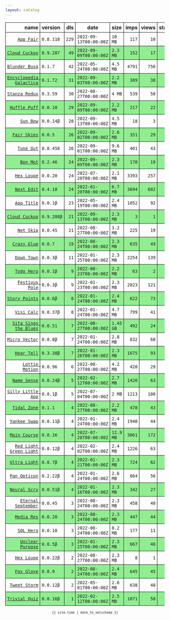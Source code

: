 ```yaml
---
layout: catalog
---
```


<style>
table {
    border-collapse: collapse;
}

td, th {
    border: 1px solid black;
    white-space: nowrap;
}

th, td {
    padding: 5px;
}

tr:nth-child(even) {
    background-color: Lightgreen;
}
</style>

| name | version | dls | date | size | imps | views | stars | issues | category |
| ---: | :------ | --: | ---- | :--- | ---: | ----: | -----:| -----: | :------- |
| [``App Fair``](https://appfair.app) | ``0.8.118`` | `229` | `2022-09-13T00:00:00Z` | `10 MB` | `117` | `10` | `29` | [``6``](https://github.com/App-Fair/App/issues) |  |
| [``Cloud Cuckoo``](https://Cloud-Cuckoo.github.io/App/) | ``0.9.287`` | `49` | `2022-09-09T00:00:00Z` | `2.3 MB` | `152` | `17` | `1` | `0` |  |
| [``Blunder Busq``](https://www.blunderbusq.app) | ``0.1.7`` | `42` | `2022-05-24T00:00:00Z` | `4.5 MB` | `4791` | `756` | `1` | `0` |  |
| [``Encyclopedia Galactica``](https://Encyclopedia-Galactica.github.io/App/) | ``0.1.72`` | `31` | `2022-09-03T00:00:00Z` | `2.2 MB` | `389` | `38` | `0` | `0` |  |
| [``Stanza Redux``](https://Stanza-Redux.github.io/App/) | ``0.3.59`` | `30` | `2022-08-27T00:00:00Z` | `4 MB` | `539` | `50` | `1` | `0` |  |
| [``Huffle Puff``](https://Huffle-Puff.github.io/App/) | ``0.0.10`` | `29` | `2022-09-09T00:00:00Z` | `2.2 MB` | `217` | `22` | `0` | `0` |  |
| [``Sun Bow``](http://Sun-Bow.github.io/App) | ``0.0.14β`` | `28` | `2022-09-13T00:00:00Z` | `4.5 MB` | `18` | `3` | `1` | `0` |  |
| [``Fair Skies``](http://Fair-Skies.github.io/App) | ``0.0.5`` | `26` | `2022-09-02T00:00:00Z` | `2.6 MB` | `351` | `29` | `0` | `0` |  |
| [``Tune Out``](https://Tune-Out.github.io/App/) | ``0.8.458`` | `26` | `2022-09-01T00:00:00Z` | `9.6 MB` | `401` | `43` | `1` | `0` |  |
| [``Bon Mot``](https://Bon-Mot.github.io/App/) | ``0.2.46`` | `24` | `2022-09-09T00:00:00Z` | `2.3 MB` | `170` | `19` | `1` | `0` |  |
| [``Hex Loupe``](https://Hex-Loupe.github.io/App/) | ``0.0.20`` | `24` | `2022-07-20T00:00:00Z` | `2.1 MB` | `3393` | `257` | `0` | `0` |  |
| [``Next Edit``](https://Next-Edit.github.io/App/) | ``0.4.18`` | `24` | `2022-01-20T00:00:00Z` | `6.7 MB` | `3694` | `602` | `0` | `0` |  |
| [``App Title``](https://App-Title.github.io/App/) | ``0.0.1β`` | `23` | `2022-05-19T00:00:00Z` | `2.4 MB` | `1052` | `92` | `0` | `0` |  |
| [``Cloud Cuckoo``](https://Cloud-Cuckoo.github.io/App/) | ``0.9.288β`` | `21` | `2022-09-13T00:00:00Z` | `2.3 MB` | `3` | `1` | `1` | `0` |  |
| [``Net Skip``](https://Net-Skip.github.io/App/) | ``0.0.45`` | `21` | `2022-08-27T00:00:00Z` | `3.2 MB` | `225` | `19` | `0` | `0` |  |
| [``Crazy Glue``](https://Crazy-Glue.github.io/App/) | ``0.0.7`` | `19` | `2022-08-24T00:00:00Z` | `2.3 MB` | `635` | `49` | `0` | `0` |  |
| [``Down Town``](https://Down-Town.github.io/App/) | ``0.0.3β`` | `11` | `2022-01-25T00:00:00Z` | `2.3 MB` | `2254` | `139` | `0` | `0` |  |
| [``Todo Hero``](http://appfair.net/#quick-start) | ``0.0.1β`` | `9` | `2022-08-23T00:00:00Z` | `2.2 MB` | `63` | `2` | `0` | `0` |  |
| [``Festivus Pole``](https://Festivus-Pole.github.io/App/) | ``0.0.3β`` | `9` | `2022-01-23T00:00:00Z` | `2.3 MB` | `2023` | `121` | `0` | `0` |  |
| [``Story Points``](https://Story-Points.github.io/App/) | ``0.0.6β`` | `8` | `2022-01-24T00:00:00Z` | `2.4 MB` | `622` | `73` | `0` | `0` |  |
| [``Visi Calc``](https://Visi-Calc.github.io/App/) | ``0.0.37β`` | `8` | `2022-01-24T00:00:00Z` | `4.7 MB` | `799` | `41` | `0` | `0` |  |
| [``Sita Sings the Blues``](https://Sita-Sings-the-Blues.github.io/App/) | ``0.0.51`` | `7` | `2022-08-27T00:00:00Z` | `1.45 GB` | `492` | `24` | `0` | `0` |  |
| [``Micro Vector``](https://Micro-Vector.github.io/App/) | ``0.0.8β`` | `7` | `2022-01-24T00:00:00Z` | `2.8 MB` | `832` | `60` | `0` | `0` |  |
| [``Hear Tell``](https://Hear-Tell.github.io/App/) | ``0.3.38β`` | `7` | `2022-01-26T00:00:00Z` | `2.3 MB` | `1675` | `93` | `0` | `0` |  |
| [``Lottie Motion``](https://Lottie-Motion.github.io/App/) | ``0.0.96`` | `6` | `2022-08-27T00:00:00Z` | `4.2 MB` | `420` | `29` | `0` | `0` |  |
| [``Name Sense``](https://Name-Sense.github.io/App/) | ``0.0.24β`` | `5` | `2022-02-12T00:00:00Z` | `2.7 MB` | `1420` | `63` | `0` | `0` |  |
| [``Silly Little App``](https://Silly-Little-App.github.io/App/) | ``0.0.1β`` | `5` | `2022-07-04T00:00:00Z` | `2 MB` | `1213` | `100` | `0` | `0` |  |
| [``Tidal Zone``](https://Tidal-Zone.github.io/App/) | ``0.1.1`` | `4` | `2022-08-27T00:00:00Z` | `2.2 MB` | `478` | `43` | `0` | `0` |  |
| [``Yankee Swap``](https://Yankee-Swap.github.io/App/) | ``0.0.11β`` | `4` | `2022-01-24T00:00:00Z` | `2.4 MB` | `1940` | `44` | `0` | `0` |  |
| [``Main Course``](https://Main-Course.github.io/App/) | ``0.0.16`` | `4` | `2022-07-20T00:00:00Z` | `12.9 MB` | `3061` | `172` | `0` | `0` |  |
| [``Red Light Green Light``](https://Red-Light-Green-Light.github.io/App/) | ``0.0.12β`` | `4` | `2022-02-02T00:00:00Z` | `2.4 MB` | `1226` | `63` | `0` | `0` |  |
| [``Ultra Light``](https://Ultra-Light.github.io/App/) | ``0.0.7β`` | `4` | `2022-01-21T00:00:00Z` | `2.3 MB` | `724` | `62` | `0` | `0` |  |
| [``Pan Opticon``](https://Pan-Opticon.github.io/App/) | ``0.2.22β`` | `4` | `2022-01-24T00:00:00Z` | `2.6 MB` | `664` | `56` | `0` | `0` |  |
| [``Neural Scry``](https://Neural-Scry.github.io/App/) | ``0.0.51β`` | `4` | `2022-01-16T00:00:00Z` | `2.3 MB` | `342` | `27` | `0` | `0` |  |
| [``Eternal September``](https://Eternal-September.github.io/App/) | ``0.0.45`` | `3` | `2022-08-24T00:00:00Z` | `2.3 MB` | `458` | `40` | `0` | `0` |  |
| [``Media Res``](https://Media-Res.github.io/App/) | ``0.0.20`` | `3` | `2022-08-24T00:00:00Z` | `2.3 MB` | `447` | `44` | `0` | `0` |  |
| [``SQL Hero``](https://SQL-Hero.github.io/App/) | ``0.0.10`` | `3` | `2022-08-24T00:00:00Z` | `8.2 MB` | `177` | `11` | `0` | `0` |  |
| [``Unclear Purpose``](https://Unclear-Purpose.github.io/App/) | ``0.0.5β`` | `3` | `2022-01-25T00:00:00Z` | `2.3 MB` | `667` | `46` | `0` | `0` |  |
| [``Hex Loupe``](https://Hex-Loupe.github.io/App/) | ``0.0.22β`` | `2` | `2022-08-27T00:00:00Z` | `2.3 MB` | `8` | `1` | `0` | `0` |  |
| [``Fox Glove``](https://Fox-Glove.github.io/App/) | ``0.0.9`` | `2` | `2022-08-24T00:00:00Z` | `2.4 MB` | `645` | `45` | `0` | `0` |  |
| [``Tweet Storm``](https://Tweet-Storm.github.io/App/) | ``0.0.12β`` | `2` | `2022-05-01T00:00:00Z` | `2.6 MB` | `638` | `40` | `0` | `0` |  |
| [``Trivial Quiz``](https://Trivial-Quiz.github.io/App/) | ``0.0.16β`` | `1` | `2022-02-12T00:00:00Z` | `2.5 MB` | `1071` | `58` | `0` | `0` |  |

<center><small><code>{{ site.time | date_to_xmlschema }}</code></small></center>
